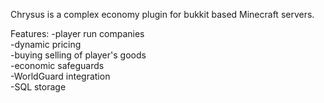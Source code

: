 Chrysus is a complex economy plugin for bukkit based Minecraft servers.

Features: 
-player run companies                                                                                                                                                                                                                                                                                                                                 
-dynamic pricing                                                                                                        
-buying selling of player's goods                                                                                       
-economic safeguards                                                                                                          
-WorldGuard integration                                           
-SQL storage                                                      

